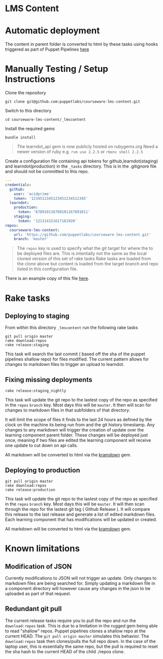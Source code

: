 # LMS Content

# Automatic deployment

The content in parent folder is converted to html by these tasks using hooks triggered as part of Puppet Pipelines [here](https://pipelines.puppet.com/esquared/apps/courseware-lms-content)


# Manually Testing / Setup Instructions

Clone the repository

```shell
git clone git@github.com:puppetlabs/courseware-lms-content.git
```

Switch to this directory

```shell
cd courseware-lms-content/_lmscontent
```

Install the required gems

```shell
bundle install
```
> The learndot_api gem is now publicly hosted on rubygems.org
> Need a newer version of ruby e.g. `rvm use 2.2.5` or `rbenv shell 2.2.5`

Create a configuration file containing api tokens for github,learndot(staging)
and learndot(production) in the `_tasks` directory. This is in the .gitignore
file and should not be committed to this repo.

```yaml
---
credentials:
  github:
    user: 'acidprime'
    token: '1234512345123451234512345'
  learndot:
    production:
      token: '678910116789101167891011'
    staging:
      token: '121314151617181920'
repos:
  courseware-lms-content:
    url: 'https://github.com/puppetlabs/courseware-lms-content.git'
    branch: 'master'
```

> The `repos` key is used to specify what the git target for where the to be deployed files are.
> This is intentially not the same as the local cloned version of this set of rake tasks
> Rake tasks are loaded from the clone above but content is loaded from the target branch and repo listed in this configuration file.


There is an example copy of this file [here](https://raw.githubusercontent.com/puppetlabs/courseware-lms-content/master/_lmscontent/_tasks/config.yaml.example).

# Rake tasks 

## Deploying to staging

From within this directory `_lmscontent` run the following rake tasks


```shell
git pull origin master
rake download:repos 
rake release:staging
```

This task will search the last commit ( based off the sha of the puppet pipelines shallow repo) for files modified.
The current pattern allows for changes to markdown files to trigger an upload to learndot.

## Fixing missing deployments

```shell
rake release:staging_nightly
```

This task will update the git repo to the lastest copy of the repo as specified
in the `repos` `branch` key. Most days this will be `master`. It then will scan
for changes to markdown files in that subfolders of that directory.

It will limit the scope of files it finds to the last 24 hours as defined by
the clock on the machine its being run from and the git history timestamp. Any
changes to any markdown will trigger the creation of update over the learning
component parent folder. These changes will be deployed just once, meaning if
two files are edited the learning component will receive one update to cut down
on api calls.

All markdown will be converted to html via the [kramdown](https://github.com/gettalong/kramdown) gem.

## Deploying to production

```shell
git pull origin master
rake download:repos
rake release:production
```

This task will update the git repo to the lastest copy of the repo as specified
in the `repos` `branch` key. Most days this will be `master`. It will then scan
through the repo for the lastest git tag ( Github Release ). It will compare
this release to the last release and generate a list of edited markdown files.
Each learning component that has modifications will be updated or created.

All markdown will be converted to html via the [kramdown](https://github.com/gettalong/kramdown) gem.

# Known limitations

## Modification of JSON

Currently modifications to JSON will not trigger an update. Only changes to
markdown files are being searched for. Simply updating a markdown file in a component directory will however
cause any changes in the json to be uploaded as part of that request.

## Redundant git pull

The current release tasks require you to pull the repo and run the
`download:repos` task. This is due to a limitation in the rugged gem being able
to read "shallow" repos. Puppet pipelines clones a shallow repo at the current
HEAD. The `git pull origin master` simulates this behavior. The
`download:repos` task then clones/pulls the full repo down. In the case of the
laptop user, this is essentially the same repo, but the pull is required to
reset the sha hash to the current HEAD of the child ./repos clone.

